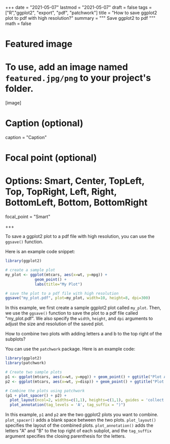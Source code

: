 +++
date = "2021-05-07"
lastmod = "2021-05-07"
draft = false
tags = ["R","ggplot2", "export", "pdf", "patchwork"]
title = "How to save ggplot2 plot to pdf with high resolution?"
summary = """
Save ggplot2 to pdf
"""
math = false

# Featured image
# To use, add an image named `featured.jpg/png` to your project's folder. 
[image]
  # Caption (optional)
  caption = "Caption"
  
  # Focal point (optional)
  # Options: Smart, Center, TopLeft, Top, TopRight, Left, Right, BottomLeft, Bottom, BottomRight
  focal_point = "Smart"

+++

To save a ggplot2 plot to a pdf file with high resolution, you can use the `ggsave()` function.

Here is an example code snippet:

```r
library(ggplot2)

# create a sample plot
my_plot <- ggplot(mtcars, aes(x=wt, y=mpg)) + 
             geom_point() + 
             labs(title="My Plot")

# save the plot to a pdf file with high resolution
ggsave("my_plot.pdf", plot=my_plot, width=10, height=8, dpi=300)
```
In this example, we first create a sample ggplot2 plot called `my_plot`. Then, we use the `ggsave()` function to save the plot to a pdf file called "my_plot.pdf". We also specify the `width`, `height`, and `dpi` arguments to adjust the size and resolution of the saved plot.

How to combine two plots with adding letters a and b to the top right of the subplots?

You can use the `patchwork` package. Here is an example code:

```r
library(ggplot2)
library(patchwork)

# Create two sample plots
p1 <- ggplot(mtcars, aes(x=wt, y=mpg)) + geom_point() + ggtitle("Plot A")
p2 <- ggplot(mtcars, aes(x=wt, y=disp)) + geom_point() + ggtitle("Plot B")

# Combine the plots using patchwork
(p1 + plot_spacer() + p2) + 
  plot_layout(ncol=2, widths=c(1,1), heights=c(1,1), guides = 'collect') + 
  plot_annotation(tag_levels = 'A', tag_suffix = ")")
```

In this example, `p1` and `p2` are the two ggplot2 plots you want to combine. `plot_spacer()` adds a blank space between the two plots. `plot_layout()` specifies the layout of the combined plots. `plot_annotation()` adds the letters "A" and "B" to the top right of each subplot, and the `tag_suffix` argument specifies the closing parenthesis for the letters.


